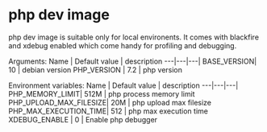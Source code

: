 # php dev image

php dev image is suitable only for local environents. It comes with blackfire and
xdebug enabled which come handy for profiling and debugging.

Arguments:
Name | Default value | description
---|---|---|
BASE_VERSION| 10 | debian version
PHP_VERSION | 7.2 | php version

Environment variables:
Name | Default value | description
---|---|---|
PHP_MEMORY_LIMIT| 512M | php process memory limit
PHP_UPLOAD_MAX_FILESIZE| 20M | php upload max filesize
PHP_MAX_EXECUTION_TIME| 512 | php max execution time
XDEBUG_ENABLE | 0 | Enable php debugger 
